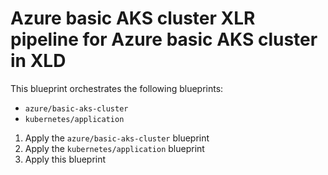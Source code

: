 # Azure basic AKS cluster XLR pipeline for Azure basic AKS cluster in XLD

This blueprint orchestrates the following blueprints:
* `azure/basic-aks-cluster`
* `kubernetes/application`

1. Apply the `azure/basic-aks-cluster` blueprint
2. Apply the `kubernetes/application` blueprint
3. Apply this blueprint
